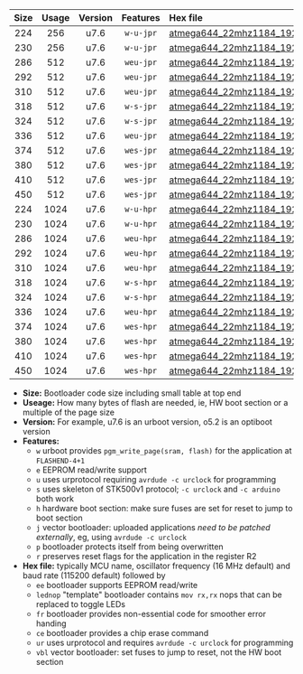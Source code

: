 |Size|Usage|Version|Features|Hex file|
|:-:|:-:|:-:|:-:|:--|
|224|256|u7.6|`w-u-jpr`|[atmega644_22mhz1184_19200bps_ur_vbl.hex](https://raw.githubusercontent.com/stefanrueger/urboot/main//atmega644_22mhz1184_19200bps_ur_vbl.hex)|
|230|256|u7.6|`w-u-jpr`|[atmega644_22mhz1184_19200bps_lednop_ur_vbl.hex](https://raw.githubusercontent.com/stefanrueger/urboot/main//atmega644_22mhz1184_19200bps_lednop_ur_vbl.hex)|
|286|512|u7.6|`weu-jpr`|[atmega644_22mhz1184_19200bps_ee_ur_vbl.hex](https://raw.githubusercontent.com/stefanrueger/urboot/main//atmega644_22mhz1184_19200bps_ee_ur_vbl.hex)|
|292|512|u7.6|`weu-jpr`|[atmega644_22mhz1184_19200bps_ee_lednop_ur_vbl.hex](https://raw.githubusercontent.com/stefanrueger/urboot/main//atmega644_22mhz1184_19200bps_ee_lednop_ur_vbl.hex)|
|310|512|u7.6|`weu-jpr`|[atmega644_22mhz1184_19200bps_ee_lednop_fr_ur_vbl.hex](https://raw.githubusercontent.com/stefanrueger/urboot/main//atmega644_22mhz1184_19200bps_ee_lednop_fr_ur_vbl.hex)|
|318|512|u7.6|`w-s-jpr`|[atmega644_22mhz1184_19200bps_vbl.hex](https://raw.githubusercontent.com/stefanrueger/urboot/main//atmega644_22mhz1184_19200bps_vbl.hex)|
|324|512|u7.6|`w-s-jpr`|[atmega644_22mhz1184_19200bps_lednop_vbl.hex](https://raw.githubusercontent.com/stefanrueger/urboot/main//atmega644_22mhz1184_19200bps_lednop_vbl.hex)|
|336|512|u7.6|`weu-jpr`|[atmega644_22mhz1184_19200bps_ee_lednop_fr_ce_ur_vbl.hex](https://raw.githubusercontent.com/stefanrueger/urboot/main//atmega644_22mhz1184_19200bps_ee_lednop_fr_ce_ur_vbl.hex)|
|374|512|u7.6|`wes-jpr`|[atmega644_22mhz1184_19200bps_ee_vbl.hex](https://raw.githubusercontent.com/stefanrueger/urboot/main//atmega644_22mhz1184_19200bps_ee_vbl.hex)|
|380|512|u7.6|`wes-jpr`|[atmega644_22mhz1184_19200bps_ee_lednop_vbl.hex](https://raw.githubusercontent.com/stefanrueger/urboot/main//atmega644_22mhz1184_19200bps_ee_lednop_vbl.hex)|
|410|512|u7.6|`wes-jpr`|[atmega644_22mhz1184_19200bps_ee_lednop_fr_vbl.hex](https://raw.githubusercontent.com/stefanrueger/urboot/main//atmega644_22mhz1184_19200bps_ee_lednop_fr_vbl.hex)|
|450|512|u7.6|`wes-jpr`|[atmega644_22mhz1184_19200bps_ee_lednop_fr_ce_vbl.hex](https://raw.githubusercontent.com/stefanrueger/urboot/main//atmega644_22mhz1184_19200bps_ee_lednop_fr_ce_vbl.hex)|
|224|1024|u7.6|`w-u-hpr`|[atmega644_22mhz1184_19200bps_ur.hex](https://raw.githubusercontent.com/stefanrueger/urboot/main//atmega644_22mhz1184_19200bps_ur.hex)|
|230|1024|u7.6|`w-u-hpr`|[atmega644_22mhz1184_19200bps_lednop_ur.hex](https://raw.githubusercontent.com/stefanrueger/urboot/main//atmega644_22mhz1184_19200bps_lednop_ur.hex)|
|286|1024|u7.6|`weu-hpr`|[atmega644_22mhz1184_19200bps_ee_ur.hex](https://raw.githubusercontent.com/stefanrueger/urboot/main//atmega644_22mhz1184_19200bps_ee_ur.hex)|
|292|1024|u7.6|`weu-hpr`|[atmega644_22mhz1184_19200bps_ee_lednop_ur.hex](https://raw.githubusercontent.com/stefanrueger/urboot/main//atmega644_22mhz1184_19200bps_ee_lednop_ur.hex)|
|310|1024|u7.6|`weu-hpr`|[atmega644_22mhz1184_19200bps_ee_lednop_fr_ur.hex](https://raw.githubusercontent.com/stefanrueger/urboot/main//atmega644_22mhz1184_19200bps_ee_lednop_fr_ur.hex)|
|318|1024|u7.6|`w-s-hpr`|[atmega644_22mhz1184_19200bps.hex](https://raw.githubusercontent.com/stefanrueger/urboot/main//atmega644_22mhz1184_19200bps.hex)|
|324|1024|u7.6|`w-s-hpr`|[atmega644_22mhz1184_19200bps_lednop.hex](https://raw.githubusercontent.com/stefanrueger/urboot/main//atmega644_22mhz1184_19200bps_lednop.hex)|
|336|1024|u7.6|`weu-hpr`|[atmega644_22mhz1184_19200bps_ee_lednop_fr_ce_ur.hex](https://raw.githubusercontent.com/stefanrueger/urboot/main//atmega644_22mhz1184_19200bps_ee_lednop_fr_ce_ur.hex)|
|374|1024|u7.6|`wes-hpr`|[atmega644_22mhz1184_19200bps_ee.hex](https://raw.githubusercontent.com/stefanrueger/urboot/main//atmega644_22mhz1184_19200bps_ee.hex)|
|380|1024|u7.6|`wes-hpr`|[atmega644_22mhz1184_19200bps_ee_lednop.hex](https://raw.githubusercontent.com/stefanrueger/urboot/main//atmega644_22mhz1184_19200bps_ee_lednop.hex)|
|410|1024|u7.6|`wes-hpr`|[atmega644_22mhz1184_19200bps_ee_lednop_fr.hex](https://raw.githubusercontent.com/stefanrueger/urboot/main//atmega644_22mhz1184_19200bps_ee_lednop_fr.hex)|
|450|1024|u7.6|`wes-hpr`|[atmega644_22mhz1184_19200bps_ee_lednop_fr_ce.hex](https://raw.githubusercontent.com/stefanrueger/urboot/main//atmega644_22mhz1184_19200bps_ee_lednop_fr_ce.hex)|

- **Size:** Bootloader code size including small table at top end
- **Useage:** How many bytes of flash are needed, ie, HW boot section or a multiple of the page size
- **Version:** For example, u7.6 is an urboot version, o5.2 is an optiboot version
- **Features:**
  + `w` urboot provides `pgm_write_page(sram, flash)` for the application at `FLASHEND-4+1`
  + `e` EEPROM read/write support
  + `u` uses urprotocol requiring `avrdude -c urclock` for programming
  + `s` uses skeleton of STK500v1 protocol; `-c urclock` and `-c arduino` both work
  + `h` hardware boot section: make sure fuses are set for reset to jump to boot section
  + `j` vector bootloader: uploaded applications *need to be patched externally*, eg, using `avrdude -c urclock`
  + `p` bootloader protects itself from being overwritten
  + `r` preserves reset flags for the application in the register R2
- **Hex file:** typically MCU name, oscillator frequency (16 MHz default) and baud rate (115200 default) followed by
  + `ee` bootloader supports EEPROM read/write
  + `lednop` "template" bootloader contains `mov rx,rx` nops that can be replaced to toggle LEDs
  + `fr` bootloader provides non-essential code for smoother error handing
  + `ce` bootloader provides a chip erase command
  + `ur` uses urprotocol and requires `avrdude -c urclock` for programming
  + `vbl` vector bootloader: set fuses to jump to reset, not the HW boot section
